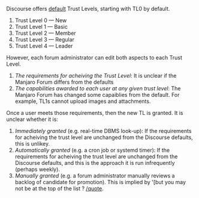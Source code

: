 Discourse offers [default](https://blog.discourse.org/2018/06/understanding-discourse-trust-levels/) Trust Levels, starting with TL0 by default.
1. Trust Level 0 — New
1. Trust Level 1 — Basic
1. Trust Level 2 — Member
1. Trust Level 3 — Regular
1. Trust Level 4 — Leader

However, each forum administrator can edit both aspects to each Trust Level.
1. *The requirements for acheiving the Trust Level*: It is unclear if the Manjaro Forum differs from the defaults 
1. _The capabilities awarded to each user at any given trust level_: The Manjaro Forum has changed some capaiblies from the default. For example, TL1s cannot upload images and attachments.

Once a user meets those requirements, then the new TL is granted. It is unclear whether it is:
1. *Immediately granted* (e.g. real-time DBMS look-up): If the requirements for acheiving the trust level are unchanged from the Discourse defaults, this is unlikey.
1. *Automatically granted* (e.g. a cron job or systemd timer):  If the requirements for acheiving the trust level are unchanged from the Discourse defaults, and this is the approach it is run infrequently (perhaps weekly).
1. *Manually granted* (e.g. a forum administrator manually reviews a backlog of candidate for promotion). This is implied by '[but you may not be at the top of the list ?
[/quote](https://forum.manjaro.org/t/sorry-you-cant-include-links-in-your-posts/20207/71?u=mparillo).
